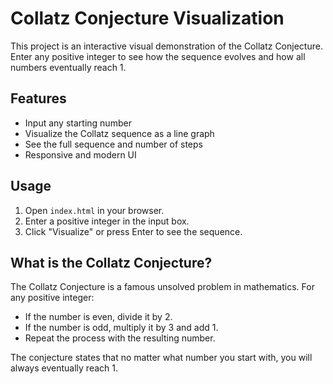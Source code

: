 # Collatz Conjecture Visualization

This project is an interactive visual demonstration of the Collatz Conjecture. Enter any positive integer to see how the sequence evolves and how all numbers eventually reach 1.

## Features
- Input any starting number
- Visualize the Collatz sequence as a line graph
- See the full sequence and number of steps
- Responsive and modern UI

## Usage
1. Open `index.html` in your browser.
2. Enter a positive integer in the input box.
3. Click "Visualize" or press Enter to see the sequence.

## What is the Collatz Conjecture?
The Collatz Conjecture is a famous unsolved problem in mathematics. For any positive integer:
- If the number is even, divide it by 2.
- If the number is odd, multiply it by 3 and add 1.
- Repeat the process with the resulting number.

The conjecture states that no matter what number you start with, you will always eventually reach 1. 